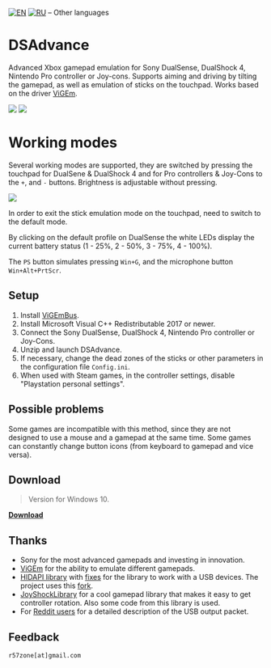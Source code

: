 [![EN](https://user-images.githubusercontent.com/9499881/33184537-7be87e86-d096-11e7-89bb-f3286f752bc6.png)](https://github.com/r57zone/DSAdvance/) 
[![RU](https://user-images.githubusercontent.com/9499881/27683795-5b0fbac6-5cd8-11e7-929c-057833e01fb1.png)](https://github.com/r57zone/DSAdvance/blob/master/README.RU.md)
&#8211; Other languages

# DSAdvance
Advanced Xbox gamepad emulation for Sony DualSense, DualShock 4, Nintendo Pro controller or Joy-cons. Supports aiming and driving by tilting the gamepad, as well as emulation of sticks on the touchpad. Works based on the driver [ViGEm](https://github.com/ViGEm).

[![](https://user-images.githubusercontent.com/9499881/164945071-5b9f86dd-c396-45a5-817b-fc7068450f02.gif)](https://youtu.be/gkyqO_HuPnk)
[![](https://user-images.githubusercontent.com/9499881/164945073-cfa1bfb7-cb82-4714-b2ad-7ecd84a5bcfc.gif)](https://youtu.be/gkyqO_HuPnk)

# Working modes
Several working modes are supported, they are switched by pressing the touchpad for DualSene & DualShock 4 and for Pro controllers & Joy-Cons to the `+`, and `-` buttons. Brightness is adjustable without pressing.

![](https://user-images.githubusercontent.com/9499881/164546699-7aa59a26-50ff-4b49-82b9-60c666fd6b9a.png)

In order to exit the stick emulation mode on the touchpad, need to switch to the default mode.


By clicking on the default profile on DualSense the white LEDs display the current battery status (1 - 25%, 2 - 50%, 3 - 75%, 4 - 100%).


The `PS` button simulates pressing `Win+G`, and the microphone button `Win+Alt+PrtScr`.

## Setup
1. Install [ViGEmBus](https://github.com/ViGEm/ViGEmBus/releases).
2. Install Microsoft Visual C++ Redistributable 2017 or newer.
3. Connect the Sony DualSense, DualShock 4, Nintendo Pro controller or Joy-Cons.
4. Unzip and launch DSAdvance.
5. If necessary, change the dead zones of the sticks or other parameters in the configuration file `Config.ini`.
6. When used with Steam games, in the controller settings, disable "Playstation personal settings".

## Possible problems
Some games are incompatible with this method, since they are not designed to use a mouse and a gamepad at the same time. Some games can constantly change button icons (from keyboard to gamepad and vice versa).

## Download
>Version for Windows 10.

**[Download](https://github.com/r57zone/DSAdvance/releases)**

## Thanks
* Sony for the most advanced gamepads and investing in innovation.
* [ViGEm](https://github.com/ViGEm) for the ability to emulate different gamepads.
* [HIDAPI library](https://github.com/signal11/hidapi) with [fixes](https://github.com/libusb/hidapi) for the library to work with a USB devices. The project uses this [fork](https://github.com/r57zone/hidapi).
* [JoyShockLibrary](https://github.com/JibbSmart/JoyShockLibrary) for a cool gamepad library that makes it easy to get controller rotation. Also some code from this library is used.
* For [Reddit users](https://www.reddit.com/r/gamedev/comments/jumvi5/dualsense_haptics_leds_and_more_hid_output_report/) for a detailed description of the USB output packet.

## Feedback
`r57zone[at]gmail.com`